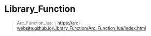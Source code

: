 # Library_Function
> Arc_Function_lua: - 
> https://arc-website.github.io/Library_Function/Arc_Function_lua/index.html
#
